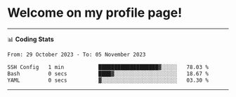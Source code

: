 # Welcome on my profile page!
<!-- print(("dralla"[::-1]+"s").capitalize()) -->

<!-- ---
👨🏻‍💻 **Busy With**
* Learning new Skills.
* Building small Projects.
* Being helpful. -->

---
📊 **Coding Stats**
<!--START_SECTION:waka-->

```txt
From: 29 October 2023 - To: 05 November 2023

SSH Config   1 min           ███████████████████▓░░░░░   78.03 %
Bash         0 secs          ████▓░░░░░░░░░░░░░░░░░░░░   18.67 %
YAML         0 secs          ▓░░░░░░░░░░░░░░░░░░░░░░░░   03.30 %
```

<!--END_SECTION:waka-->
---
